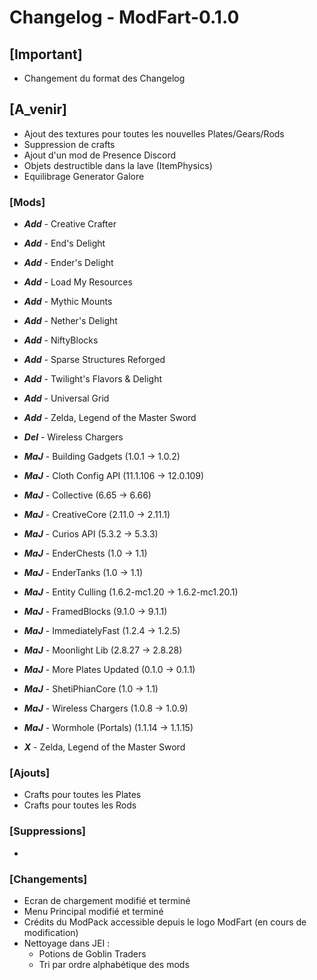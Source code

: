 # Changelog - ModFart-0.1.0

## [Important]
- Changement du format des Changelog

## [A_venir]
- Ajout des textures pour toutes les nouvelles Plates/Gears/Rods
- Suppression de crafts
- Ajout d'un mod de Presence Discord
- Objets destructible dans la lave (ItemPhysics)
- Equilibrage Generator Galore

### [Mods]
- ***Add*** - Creative Crafter
- ***Add*** - End's Delight
- ***Add*** - Ender's Delight
- ***Add*** - Load My Resources
- ***Add*** - Mythic Mounts
- ***Add*** - Nether's Delight
- ***Add*** - NiftyBlocks
- ***Add*** - Sparse Structures Reforged
- ***Add*** - Twilight's Flavors & Delight
- ***Add*** - Universal Grid
- ***Add*** - Zelda, Legend of the Master Sword

- ***Del*** - Wireless Chargers

- ***MaJ*** - Building Gadgets (1.0.1 -> 1.0.2)
- ***MaJ*** - Cloth Config API (11.1.106 -> 12.0.109)
- ***MaJ*** - Collective (6.65 -> 6.66)
- ***MaJ*** - CreativeCore (2.11.0 -> 2.11.1)
- ***MaJ*** - Curios API (5.3.2 -> 5.3.3)
- ***MaJ*** - EnderChests (1.0 -> 1.1)
- ***MaJ*** - EnderTanks (1.0 -> 1.1)
- ***MaJ*** - Entity Culling (1.6.2-mc1.20 -> 1.6.2-mc1.20.1)
- ***MaJ*** - FramedBlocks (9.1.0 -> 9.1.1)
- ***MaJ*** - ImmediatelyFast (1.2.4 -> 1.2.5)
- ***MaJ*** - Moonlight Lib (2.8.27 -> 2.8.28)
- ***MaJ*** - More Plates Updated (0.1.0 -> 0.1.1)
- ***MaJ*** - ShetiPhianCore (1.0 -> 1.1)
- ***MaJ*** - Wireless Chargers (1.0.8 -> 1.0.9)
- ***MaJ*** - Wormhole (Portals) (1.1.14 -> 1.1.15)

- ***X*** - Zelda, Legend of the Master Sword

### [Ajouts]
- Crafts pour toutes les Plates
- Crafts pour toutes les Rods

### [Suppressions]
- 

### [Changements]
- Ecran de chargement modifié et terminé
- Menu Principal modifié et terminé
- Crédits du ModPack accessible depuis le logo ModFart (en cours de modification)
- Nettoyage dans JEI :
    - Potions de Goblin Traders
    - Tri par ordre alphabétique des mods